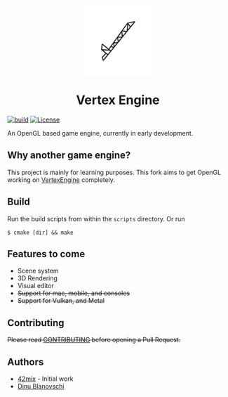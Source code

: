 <p align="center">
    <img src="https://raw.githubusercontent.com/42mix/VertexEngineGL/master/assets/VertexEngineBW.png" height="156px">
    <h1 align="center">Vertex Engine</h1>
</p>

[![build](https://github.com/VertexEngine/VertexEngine/workflows/build/badge.svg)](#)
[![License](https://img.shields.io/github/license/42mix/VertexEngineGL?color=blue)](https://github.com/42mix/VertexEngineGL/blob/master/LICENSE)

An OpenGL based game engine, currently in early development.

## Why another game engine?
This project is mainly for learning purposes.  This fork aims to get OpenGL working on [VertexEngine](https://github.com/VertexEngine/VertexEngine/blob/master/.github/CONTRIBUTING.md) completely.

## Build
Run the build scripts from within the `scripts` directory. Or run
```
$ cmake [dir] && make
```

## Features to come
* Scene system
* 3D Rendering
* Visual editor
* ~~Support for mac, mobile, and consoles~~
* ~~Support for Vulkan, and Metal~~

## Contributing
~~Please read [CONTRIBUTING](https://github.com/VertexEngine/VertexEngine/blob/master/.github/CONTRIBUTING.md) before opening a Pull Request.~~

## Authors
* [42mix](https://github.com/42mix) - Initial work
* [Dinu Blanovschi](https://github.com/dblanovschi)
